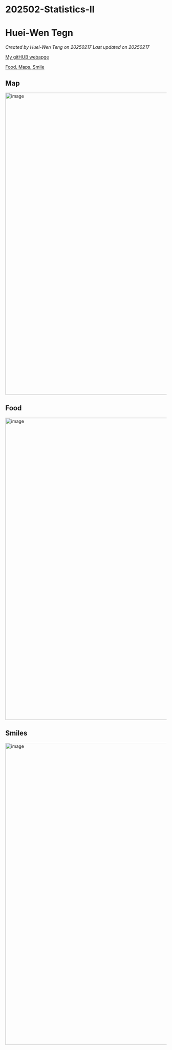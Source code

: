 # 202502-Statistics-II

# Huei-Wen Tegn


*Created by Huei-Wen Teng on 20250217 Last updated on 20250217*

[My gitHUB webapge](https://venteng.github.io) 

[Food, Maps, Smile](https://venteng.github.io)


## Map


<img width="942" alt="image" src="https://github.com/user-attachments/assets/1db45f4b-adf6-48b1-8a14-83fc9245d6cf" />

## Food


<img width="942" alt="image" src="https://github.com/user-attachments/assets/c3c70feb-75c7-4f21-bdec-7869477f1361" />


## Smiles

<img width="942" alt="image" src="https://github.com/user-attachments/assets/74d51348-4af9-42e4-8e7b-3a49bc4fcf05" />
